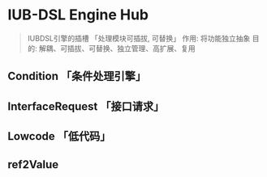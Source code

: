 # IUB-DSL Engine Hub

> IUBDSL引擎的插槽 「处理模块可插拔, 可替换」
> 作用: 将功能独立抽象
> 目的: 解耦、可插拔、可替换、独立管理、高扩展、复用

## Condition 「条件处理引擎」

## InterfaceRequest 「接口请求」

## Lowcode 「低代码」

## ref2Value
